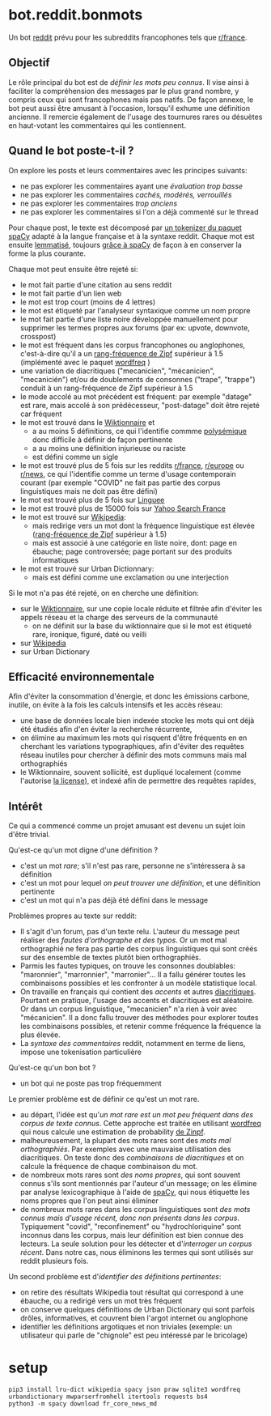 # bot.reddit.bonmots

Un bot [reddit](https://fr.wikipedia.org/wiki/Reddit) prévu pour les subreddits francophones tels que [r/france](https://www.reddit.com/r/france/).

## Objectif 

Le rôle principal du bot est de *définir les mots peu connus*. 
Il vise ainsi à faciliter la compréhension des messages par le plus grand nombre, y compris ceux qui sont francophones mais pas natifs.
De façon annexe, le bot peut aussi être amusant à l'occasion, lorsqu'il exhume une définition ancienne. 
Il remercie également de l'usage des tournures rares ou désuètes en haut-votant les commentaires qui les contiennent.


## Quand le bot poste-t-il ?

On explore les posts et leurs commentaires avec les principes suivants:
* ne pas explorer les commentaires ayant une *évaluation trop basse*
* ne pas explorer les commentaires *cachés, modérés, verrouillés*
* ne pas explorer les commentaires *trop anciens*
* ne pas explorer les commentaires si l'on a déjà commenté sur le thread

Pour chaque post, le texte est décomposé par [un tokenizer du paquet spaCy](https://spacy.io/api/tokenizer) adapté à la langue française et à la syntaxe reddit. 
Chaque mot est ensuite [lemmatisé](https://fr.wikipedia.org/wiki/Lemmatisation), toujours [grâce à spaCy](https://spacy.io) de façon à en conserver la forme la plus courante.

Chaque mot peut ensuite être rejeté si: 
* le mot fait partie d'une citation au sens reddit 
* le mot fait partie d'un lien web
* le mot est trop court (moins de 4 lettres)
* le mot est étiqueté par l'analyseur syntaxique comme un nom propre
* le mot fait partie d'une liste noire développée manuellement pour supprimer les termes propres aux forums (par ex: upvote, downvote, crosspost) 
* le mot est fréquent dans les corpus francophones ou anglophones, c'est-à-dire qu'il a un [rang-fréquence de Zipf](https://fr.wikipedia.org/wiki/Loi_de_Zipf) supérieur à 1.5 (implémenté avec le paquet [wordfreq](https://pypi.org/project/wordfreq/) )
* une variation de diacritiques ("mecanicien", "mécanicien", "mecanicién") et/ou de doublements de consonnes ("trape", "trappe") conduit à un rang-fréquence de Zipf supérieur à 1.5 
* le mode accolé au mot précédent est fréquent: par exemple "datage" est rare, mais accolé à son prédécesseur, "post-datage" doit être rejeté car fréquent
* le mot est trouvé dans le [Wiktionnaire](https://fr.wiktionary.org/) et 
  * a au moins 5 définitions, ce qui l'identifie commme [polysémique](https://fr.wikipedia.org/wiki/Polys%C3%A9mie) donc difficile à définir de façon pertinente
  * a au moins une définition injurieuse ou raciste
  * est défini comme un sigle
* le mot est trouvé plus de 5 fois sur les reddits [r/france](https://www.reddit.com/r/france/), [r/europe](https://www.reddit.com/r/europe/) ou [r/news](https://www.reddit.com/r/news/), ce qui l'identifie comme un terme d'usage contemporain courant (par exemple "COVID" ne fait pas partie des corpus linguistiques mais ne doit pas être défini)
* le mot est trouvé plus de 5 fois sur [Linguee](https://www.linguee.com/)
* le mot est trouvé plus de 15000 fois sur [Yahoo Search France](https://fr.search.yahoo.com/)
* le mot est trouvé sur [Wikipedia](https://fr.wikipedia.org/):
  * mais redirige vers un mot dont la fréquence linguistique est élevée ([rang-fréquence de Zipf](https://fr.wikipedia.org/wiki/Loi_de_Zipf) supérieur à 1.5)
  * mais est associé à une catégorie en liste noire, dont: page en ébauche; page controversée; page portant sur des produits informatiques
* le mot est trouvé sur Urban Dictionnary:
  * mais est défini comme une exclamation ou une interjection

Si le mot n'a pas été rejeté, on en cherche une définition:
* sur le [Wiktionnaire](https://fr.wiktionary.org/), sur une copie locale réduite et filtrée afin d'éviter les appels réseau et la charge des serveurs de la communauté
  * on ne définit sur la base du wiktionnaire que si le mot est étiqueté rare, ironique, figuré, daté ou veilli
* sur [Wikipedia](https://fr.wikipedia.org/)
* sur Urban Dictionary

## Efficacité environnementale

Afin d'éviter la consommation d'énergie, et donc les émissions carbone, inutile, on évite à la fois les calculs intensifs et les accès réseau:
* une base de données locale bien indexée stocke les mots qui ont déjà été étudiés afin d'en éviter la recherche récurrente,
* on élimine au maximum les mots qui risquent d'être fréquents en en cherchant les variations typographiques, afin d'éviter des requêtes réseau inutiles pour chercher à définir des mots communs mais mal orthographiés
* le Wiktionnaire, souvent sollicité, est dupliqué localement (comme l'autorise [la license](https://creativecommons.org/licenses/by-sa/3.0/deed.fr)), et indexé afin de permettre des requêtes rapides, 


## Intérêt

Ce qui a commencé comme un projet amusant est devenu un sujet loin d'être trivial.

Qu'est-ce qu'un mot digne d'une définition ?
* c'est un mot *rare*; s'il n'est pas rare, personne ne s'intéressera à sa définition
* c'est un mot pour lequel *on peut trouver une définition*, et une définition pertinente
* c'est un mot qui n'a pas déjà été défini dans le message

Problèmes propres au texte sur reddit: 
* Il s'agit d'un forum, pas d'un texte relu. L'auteur du message peut réaliser des *fautes d'orthographe et des typos*. Or un mot mal orthographié ne fera pas partie des corpus linguistiques qui sont créés sur des ensemble de textes plutôt bien orthographiés. 
* Parmis les fautes typiques, on trouve les consonnes doublables: "maronnier", "marronnier", "marronier"... Il a fallu générer toutes les combinaisons possibles et les confronter à un modèle statistique local.
* On travaille en français qui contient des *accents* et autres [diacritiques](https://fr.wikipedia.org/wiki/Diacritique). Pourtant en pratique, l'usage des accents et diacritiques est aléatoire. Or dans un corpus linguistique, "mecanicien" n'a rien à voir avec "mécanicien". Il a donc fallu trouver des méthodes pour explorer toutes les combinaisons possibles, et retenir comme fréquence la fréquence la plus élevée.
* La *syntaxe des commentaires* reddit, notamment en terme de liens, impose une tokenisation particulière

Qu'est-ce qu'un bon bot ?
* un bot qui ne poste pas trop fréquemment


Le premier problème est de définir ce qu'est un mot rare. 
* au départ, l'idée est qu'*un mot rare est un mot peu fréquent dans des corpus de texte connus*. Cette approche est traitée en utilisant [wordfreq](https://pypi.org/project/wordfreq/) qui nous calcule une estimation de probability [de Zinpf](https://fr.wikipedia.org/wiki/Loi_de_Zipf). 
* malheureusement, la plupart des mots rares sont des *mots mal orthographiés*. Par exemples avec une mauvaise utilisation des diacritiques. On teste donc des *combinaisons de diacritiques* et on calcule la fréquence de chaque combinaison du mot.
* de nombreux mots rares sont *des noms propres*, qui sont souvent connus s'ils sont mentionnés par l'auteur d'un message; on les élimine par analyse lexicographique à l'aide de [spaCy](https://spacy.io/), qui nous étiquette les noms propres que l'on peut ainsi éliminer
* de nombreux mots rares dans les corpus linguistiques sont *des mots connus mais d'usage récent, donc non présents dans les corpus*. Typiquement "covid", "reconfinement" ou "hydrochloriquine" sont inconnus  dans les corpus, mais leur définition est bien connue des lecteurs. La seule solution pour les détecter et d'*interroger un corpus récent*. Dans notre cas, nous éliminons les termes qui sont utilisés sur reddit plusieurs fois.

Un second problème est d'*identifier des définitions pertinentes*:
* on retire des résultats Wikipedia tout résultat qui correspond à une ébauche, ou a redirigé vers un mot très fréquent
* on conserve quelques définitions de Urban Dictionary qui sont parfois drôles, informatives, et couvrent bien l'argot internet ou anglophone
* identifier les définitions argotiques et non triviales (exemple: un utilisateur qui parle de "chignole" est peu intéressé par le bricolage) 

# setup 

```
pip3 install lru-dict wikipedia spacy json praw sqlite3 wordfreq urbandictionary mwparserfromhell itertools requests bs4
python3 -m spacy download fr_core_news_md
```

